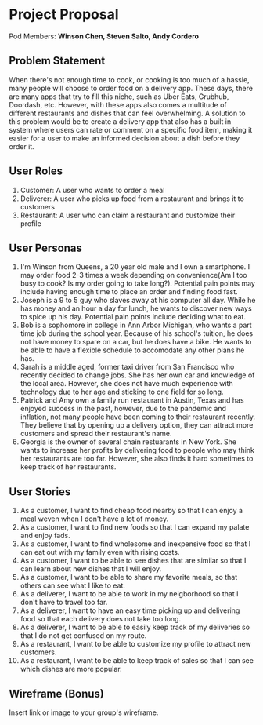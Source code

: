# Project Proposal

Pod Members: **Winson Chen, Steven Salto, Andy Cordero**

## Problem Statement

When there's not enough time to cook, or cooking is too much of a hassle, many people will choose to order food on a delivery app. These days, there are many apps that try to fill this niche, such as Uber Eats, Grubhub, Doordash, etc. However, with these apps also comes a multitude of different restaurants and dishes that can feel overwhelming. A solution to this problem would be to create a delivery app that also has a built in system where users can rate or comment on a specific food item, making it easier for a user to make an informed decision about a dish before they order it.

## User Roles

1. Customer: A user who wants to order a meal
2. Deliverer: A user who picks up food from a restaurant and brings it to customers
3. Restaurant: A user who can claim a restaurant and customize their profile

## User Personas

1. I'm Winson from Queens, a 20 year old male and I own a smartphone. I may order food 2-3 times a week depending on convenience(Am I too busy to cook? Is my order going to take long?). Potential pain points may include having enough time to place an order and finding food fast.
2. Joseph is a 9 to 5 guy who slaves away at his computer all day. While he has money and an hour a day for lunch, he wants to discover new ways to spice up his day. Potential pain points include deciding what to eat.
3. Bob is a sophomore in college in Ann Arbor Michigan, who wants a part time job during the school year. Because of his school's tuition, he does not have money to spare on a car, but he does have a bike. He wants to be able to have a flexible schedule to accomodate any other plans he has.
4. Sarah is a middle aged, former taxi driver from San Francisco who recently decided to change jobs. She has her own car and knowledge of the local area. However, she does not have much experience with technology due to her age and sticking to one field for so long.
5. Patrick and Amy own a family run restaurant in Austin, Texas and has enjoyed success in the past, however, due to the pandemic and inflation, not many people have been coming to their restaurant recently. They believe that by opening up a delivery option, they can attract more customers and spread their restaurant's name.
6. Georgia is the owner of several chain restuarants in New York. She wants to increase her profits by delivering food to people who may think her restaurants are too far. However, she also finds it hard sometimes to keep track of her restaurants.

## User Stories

1. As a customer, I want to find cheap food nearby so that I can enjoy a meal weven when I don't have a lot of money.
2. As a customer, I want to find new foods so that I can expand my palate and enjoy fads.
3. As a customer, I want to find wholesome and inexpensive food so that I can eat out with my family even with rising costs.
4. As a customer, I want to be able to see dishes that are similar so that I can learn about new dishes that I will enjoy.
5. As a customer, I want to be able to share my favorite meals, so that others can see what I like to eat.
6. As a deliverer, I want to be able to work in my neigborhood so that I don't have to travel too far.
7. As a deliverer, I want to have an easy time picking up and delivering food so that each delivery does not take too long.
8. As a deliverer, I want to be able to easily keep track of my deliveries so that I do not get confused on my route.
9. As a restaurant, I want to be able to customize my profile to attract new customers.
10. As a restaurant, I want to be able to keep track of sales so that I can see which dishes are more popular.

## Wireframe (Bonus)

Insert link or image to your group's wireframe. 
